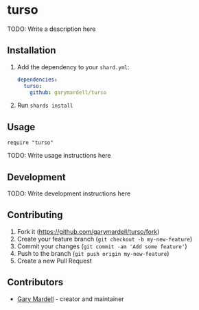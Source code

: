 # turso

TODO: Write a description here

## Installation

1. Add the dependency to your `shard.yml`:

   ```yaml
   dependencies:
     turso:
       github: garymardell/turso
   ```

2. Run `shards install`

## Usage

```crystal
require "turso"
```

TODO: Write usage instructions here

## Development

TODO: Write development instructions here

## Contributing

1. Fork it (<https://github.com/garymardell/turso/fork>)
2. Create your feature branch (`git checkout -b my-new-feature`)
3. Commit your changes (`git commit -am 'Add some feature'`)
4. Push to the branch (`git push origin my-new-feature`)
5. Create a new Pull Request

## Contributors

- [Gary Mardell](https://github.com/garymardell) - creator and maintainer
